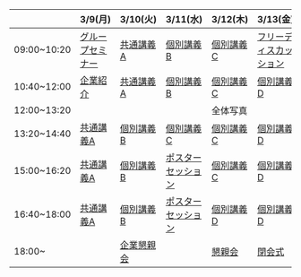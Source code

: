 | | 3/9(月) | 3/10(火) | 3/11(水) | 3/12(木) | 3/13(金) |
| :--- | :--- | :--- | :--- | :--- | :--- |
| 09:00~10:20 | [グループセミナー](timetable.md#グループセミナー) | [共通講義A](timetable.md#講義a) | [個別講義B](timetable.md#講義b) | [個別講義C](timetable.md#講義c) | [フリーディスカッション](timetable.md#フリーディスカッション) |
| 10:40~12:00 | [企業紹介](timetable.md#企業紹介) | [共通講義A](timetable.md#講義a) | [個別講義B](timetable.md#講義b) | [個別講義C](timetable.md#講義c) | [個別講義D](timetable.md#講義d) |
| 12:00~13:20 | | | | 全体写真 | |
| 13:20~14:40 | [共通講義A](timetable.md#講義a) | [個別講義B](timetable.md#講義b) | [個別講義C](timetable.md#講義c) | [個別講義C](timetable.md#講義c) | [個別講義D](timetable.md#講義d) |
| 15:00~16:20 | [共通講義A](timetable.md#講義a) | [個別講義B](timetable.md#講義b) | [ポスターセッション](timetable.md#ポスターセッション) | [個別講義C](timetable.md#講義c) | [個別講義D](timetable.md#講義d) |
| 16:40~18:00 | [共通講義A](timetable.md#講義a) | [個別講義B](timetable.md#講義b) | [ポスターセッション](timetable.md#ポスターセッション) | [個別講義D](timetable.md#講義d) | [個別講義D](timetable.md#講義d) |
| 18:00~      | | [企業懇親会](timetable.md#企業懇親会) | | [懇親会](timetable.md#企業懇親会) | [閉会式](timetable.md#閉会式) |
